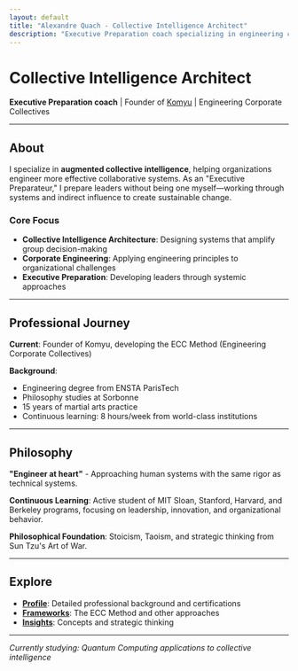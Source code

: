 ```yaml
---
layout: default
title: "Alexandre Quach - Collective Intelligence Architect"
description: "Executive Preparation coach specializing in engineering corporate collectives and augmented collective intelligence"
---
```


# Collective Intelligence Architect

**Executive Preparation coach** | Founder of [Komyu](https://www.komyu.fr) | Engineering Corporate Collectives

---

## About

I specialize in **augmented collective intelligence**, helping organizations engineer more effective collaborative systems. As an "Executive Preparateur," I prepare leaders without being one myself—working through systems and indirect influence to create sustainable change.

### Core Focus
- **Collective Intelligence Architecture**: Designing systems that amplify group decision-making
- **Corporate Engineering**: Applying engineering principles to organizational challenges  
- **Executive Preparation**: Developing leaders through systemic approaches

---

## Professional Journey

**Current**: Founder of Komyu, developing the ECC Method (Engineering Corporate Collectives)

**Background**: 
- Engineering degree from ENSTA ParisTech
- Philosophy studies at Sorbonne
- 15 years of martial arts practice
- Continuous learning: 8 hours/week from world-class institutions

---

## Philosophy

**"Engineer at heart"** - Approaching human systems with the same rigor as technical systems.

**Continuous Learning**: Active student of MIT Sloan, Stanford, Harvard, and Berkeley programs, focusing on leadership, innovation, and organizational behavior.

**Philosophical Foundation**: Stoicism, Taoism, and strategic thinking from Sun Tzu's Art of War.

---

## Explore

- **[Profile](/profile/)**: Detailed professional background and certifications
- **[Frameworks](/frameworks/)**: The ECC Method and other approaches
- **[Insights](/insights/)**: Concepts and strategic thinking

---

*Currently studying: Quantum Computing applications to collective intelligence*
